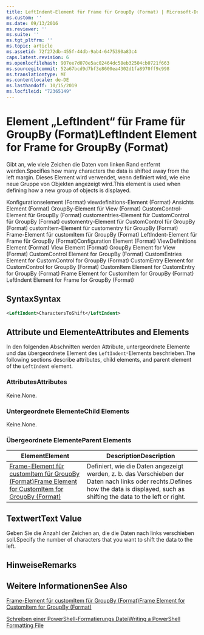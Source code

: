 ```yaml
---
title: LeftIndent-Element für Frame für GroupBy (Format) | Microsoft-Dokumentation
ms.custom: ''
ms.date: 09/13/2016
ms.reviewer: ''
ms.suite: ''
ms.tgt_pltfrm: ''
ms.topic: article
ms.assetid: 72f272db-455f-44db-9ab4-6475390a83c4
caps.latest.revision: 6
ms.openlocfilehash: 907ee7d070e5ac02464dc58eb32504cb0721f663
ms.sourcegitcommit: 52a67bcd9d7bf3e8600ea4302d1fa8970ff9c998
ms.translationtype: MT
ms.contentlocale: de-DE
ms.lasthandoff: 10/15/2019
ms.locfileid: "72365149"
---
```

# <a name="leftindent-element-for-frame-for-groupby-format"></a><span data-ttu-id="0c84d-102">Element „LeftIndent“ für Frame für GroupBy (Format)</span><span class="sxs-lookup"><span data-stu-id="0c84d-102">LeftIndent Element for Frame for GroupBy (Format)</span></span>

<span data-ttu-id="0c84d-103">Gibt an, wie viele Zeichen die Daten vom linken Rand entfernt werden.</span><span class="sxs-lookup"><span data-stu-id="0c84d-103">Specifies how many characters the data is shifted away from the left margin.</span></span> <span data-ttu-id="0c84d-104">Dieses Element wird verwendet, wenn definiert wird, wie eine neue Gruppe von Objekten angezeigt wird.</span><span class="sxs-lookup"><span data-stu-id="0c84d-104">This element is used when defining how a new group of objects is displayed.</span></span>

<span data-ttu-id="0c84d-105">Konfigurationselement (Format) viewdefinitions-Element (Format) Ansichts Element (Format) GroupBy-Element für View (Format) CustomControl-Element für GroupBy (Format) customentries-Element für CustomControl für GroupBy (Format) customentry-Element für CustomControl für GroupBy (Format) customItem-Element für customentry für GroupBy (Format) Frame-Element für customItem für GroupBy (Format) LeftIndent-Element für Frame für GroupBy (Format)</span><span class="sxs-lookup"><span data-stu-id="0c84d-105">Configuration Element (Format) ViewDefinitions Element (Format) View Element (Format) GroupBy Element for View (Format) CustomControl Element for GroupBy (Format) CustomEntries Element for CustomControl for GroupBy (Format) CustomEntry Element for CustomControl for GroupBy (Format) CustomItem Element for CustomEntry for GroupBy (Format) Frame Element for CustomItem for GroupBy (Format) LeftIndent Element for Frame for GroupBy (Format)</span></span>

## <a name="syntax"></a><span data-ttu-id="0c84d-106">Syntax</span><span class="sxs-lookup"><span data-stu-id="0c84d-106">Syntax</span></span>

```xml
<LeftIndent>CharactersToShift</LeftIndent>
```

## <a name="attributes-and-elements"></a><span data-ttu-id="0c84d-107">Attribute und Elemente</span><span class="sxs-lookup"><span data-stu-id="0c84d-107">Attributes and Elements</span></span>

<span data-ttu-id="0c84d-108">In den folgenden Abschnitten werden Attribute, untergeordnete Elemente und das übergeordnete Element des `LeftIndent`-Elements beschrieben.</span><span class="sxs-lookup"><span data-stu-id="0c84d-108">The following sections describe attributes, child elements, and parent element of the `LeftIndent` element.</span></span>

### <a name="attributes"></a><span data-ttu-id="0c84d-109">Attributes</span><span class="sxs-lookup"><span data-stu-id="0c84d-109">Attributes</span></span>

<span data-ttu-id="0c84d-110">Keine.</span><span class="sxs-lookup"><span data-stu-id="0c84d-110">None.</span></span>

### <a name="child-elements"></a><span data-ttu-id="0c84d-111">Untergeordnete Elemente</span><span class="sxs-lookup"><span data-stu-id="0c84d-111">Child Elements</span></span>

<span data-ttu-id="0c84d-112">Keine.</span><span class="sxs-lookup"><span data-stu-id="0c84d-112">None.</span></span>

### <a name="parent-elements"></a><span data-ttu-id="0c84d-113">Übergeordnete Elemente</span><span class="sxs-lookup"><span data-stu-id="0c84d-113">Parent Elements</span></span>

|<span data-ttu-id="0c84d-114">Element</span><span class="sxs-lookup"><span data-stu-id="0c84d-114">Element</span></span>|<span data-ttu-id="0c84d-115">Description</span><span class="sxs-lookup"><span data-stu-id="0c84d-115">Description</span></span>|
|-------------|-----------------|
|[<span data-ttu-id="0c84d-116">Frame-Element für customItem für GroupBy (Format)</span><span class="sxs-lookup"><span data-stu-id="0c84d-116">Frame Element for CustomItem for GroupBy (Format)</span></span>](./frame-element-for-customitem-for-groupby-format.md)|<span data-ttu-id="0c84d-117">Definiert, wie die Daten angezeigt werden, z. b. das Verschieben der Daten nach links oder rechts.</span><span class="sxs-lookup"><span data-stu-id="0c84d-117">Defines how the data is displayed, such as shifting the data to the left or right.</span></span>|

## <a name="text-value"></a><span data-ttu-id="0c84d-118">Textwert</span><span class="sxs-lookup"><span data-stu-id="0c84d-118">Text Value</span></span>

<span data-ttu-id="0c84d-119">Geben Sie die Anzahl der Zeichen an, die die Daten nach links verschieben soll.</span><span class="sxs-lookup"><span data-stu-id="0c84d-119">Specify the number of characters that you want to shift the data to the left.</span></span>

## <a name="remarks"></a><span data-ttu-id="0c84d-120">Hinweise</span><span class="sxs-lookup"><span data-stu-id="0c84d-120">Remarks</span></span>

## <a name="see-also"></a><span data-ttu-id="0c84d-121">Weitere Informationen</span><span class="sxs-lookup"><span data-stu-id="0c84d-121">See Also</span></span>

[<span data-ttu-id="0c84d-122">Frame-Element für customItem für GroupBy (Format)</span><span class="sxs-lookup"><span data-stu-id="0c84d-122">Frame Element for CustomItem for GroupBy (Format)</span></span>](./frame-element-for-customitem-for-groupby-format.md)

[<span data-ttu-id="0c84d-123">Schreiben einer PowerShell-Formatierungs Datei</span><span class="sxs-lookup"><span data-stu-id="0c84d-123">Writing a PowerShell Formatting File</span></span>](./writing-a-powershell-formatting-file.md)
